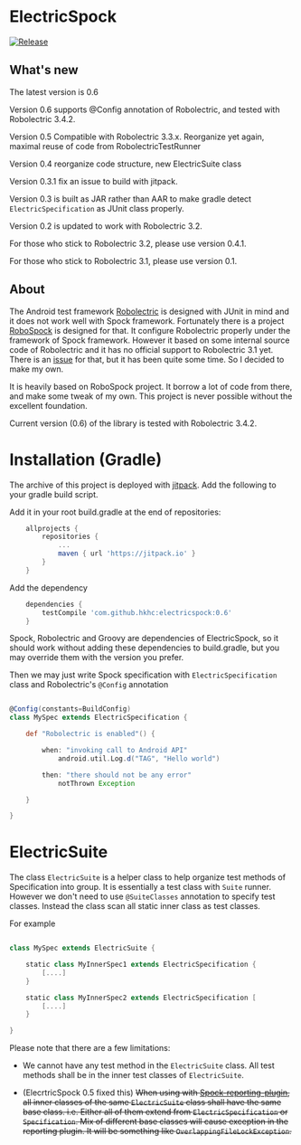 # ElectricSpock

[![Release](https://jitpack.io/v/hkhc/electricspock.svg)](https://jitpack.io/#hkhc/electricspock)

## What's new

The latest version is 0.6

Version 0.6 supports @Config annotation of Robolectric, and tested with Robolectric 3.4.2.

Version 0.5 Compatible with Robolectric 3.3.x. Reorganize yet again, maximal reuse of code from RobolectricTestRunner

Version 0.4 reorganize code structure, new ElectricSuite class

Version 0.3.1 fix an issue to build with jitpack.

Version 0.3 is built as JAR rather than AAR to make gradle detect `ElectricSpecification` as JUnit class properly.

Version 0.2 is updated to work with Robolectric 3.2.

For those who stick to Robolectric 3.2, please use version 0.4.1.

For those who stick to Robolectric 3.1, please use version 0.1.

## About

The Android test framework [Robolectric](https://github.com/robolectric/robolectric) is designed with JUnit in mind and it does not work well with Spock framework. Fortunately there is a project [RoboSpock](https://github.com/robospock/RoboSpock) is designed for that. It configure Robolectric properly under the framework of Spock framework. However it based on some internal source code of Robolectric and it has no official support to Robolectric 3.1 yet. There is an [issue](https://github.com/robospock/RoboSpock/issues/59) for that, but it has been quite some time. So I decided to make my own.

It is heavily based on RoboSpock project. It borrow a lot of code from there, and make some tweak of my own. This project is never possible without the excellent foundation.

Current version (0.6) of the library is tested with Robolectric 3.4.2.

# Installation (Gradle)

The archive of this project is deployed with [jitpack](https://jitpack.io). Add the following to your gradle build script.

Add it in your root build.gradle at the end of repositories:

```groovy
	allprojects {
		repositories {
			...
			maven { url 'https://jitpack.io' }
		}
	}
```

Add the dependency

```groovy
	dependencies {
		testCompile 'com.github.hkhc:electricspock:0.6'
	}
```

Spock, Robolectric and Groovy are dependencies of ElectricSpock,
so it should work without adding these dependencies to build.gradle,
but you may override them with the version you prefer.

Then we may just write Spock specification with `ElectricSpecification`
class and Robolectric's `@Config` annotation

```groovy

@Config(constants=BuildConfig)
class MySpec extends ElectricSpecification {

    def "Robolectric is enabled"() {

        when: "invoking call to Android API"
            android.util.Log.d("TAG", "Hello world")

        then: "there should not be any error"
            notThrown Exception

    }

}

```

# ElectricSuite

The class `ElectricSuite` is a helper class to help organize test methods of Specification into group.
It is essentially a test class with `Suite` runner. However we don't need to use `@SuiteClasses` annotation
to specify test classes. Instead the class scan all static inner class as test classes.

For example

```groovy

class MySpec extends ElectricSuite {

    static class MyInnerSpec1 extends ElectricSpecification {
        [....]
    }

    static class MyInnerSpec2 extends ElectricSpecification [
        [....]
    }

}

```

Please note that there are a few limitations:

* We cannot have any test method in the `ElectricSuite` class. All test methods shall be in the inner test classes
of `ElectricSuite`.

* (ElecrtricSpock 0.5 fixed this) ~~When using with [Spock-reporting-plugin](https://github.com/renatoathaydes/spock-reports), all inner classes
of the same `ElectricSuite` class shall have the same base class. i.e. Either all of them extend from `ElectricSpecification`
or `Specification`. Mix of different base classes will cause exception in the reporting plugin.
It will be something like `OverlappingFileLockException`.~~
